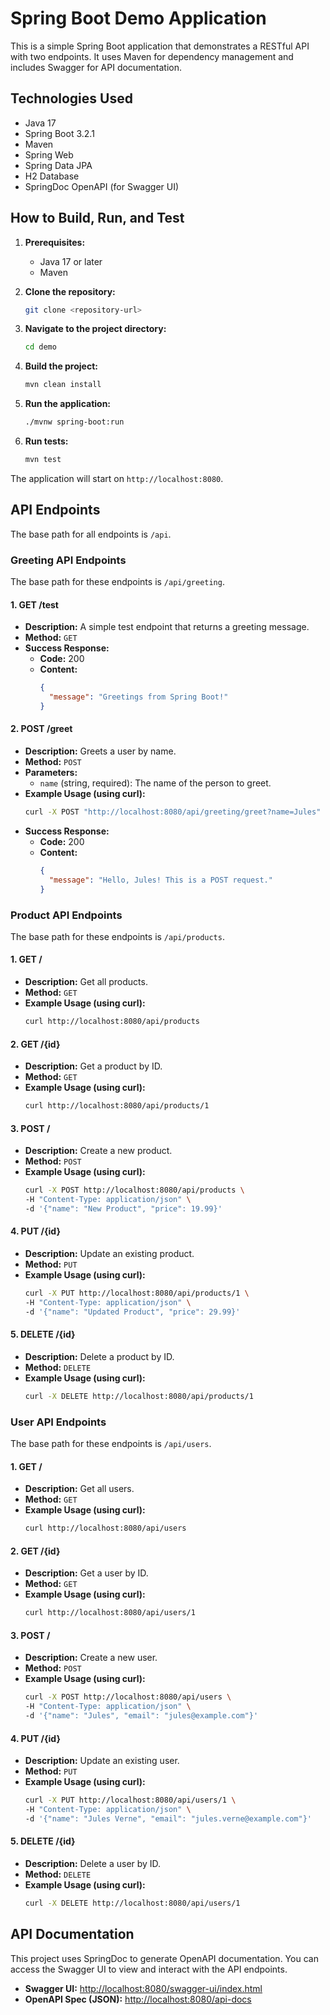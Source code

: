 # Spring Boot Demo Application

This is a simple Spring Boot application that demonstrates a RESTful API with two endpoints. It uses Maven for dependency management and includes Swagger for API documentation.

## Technologies Used

*   Java 17
*   Spring Boot 3.2.1
*   Maven
*   Spring Web
*   Spring Data JPA
*   H2 Database
*   SpringDoc OpenAPI (for Swagger UI)

## How to Build, Run, and Test

1.  **Prerequisites:**
    *   Java 17 or later
    *   Maven

2.  **Clone the repository:**
    ```bash
    git clone <repository-url>
    ```

3.  **Navigate to the project directory:**
    ```bash
    cd demo
    ```

4.  **Build the project:**
    ```bash
    mvn clean install
    ```

5.  **Run the application:**
    ```bash
    ./mvnw spring-boot:run
    ```

6.  **Run tests:**
    ```bash
    mvn test
    ```

The application will start on `http://localhost:8080`.

## API Endpoints

The base path for all endpoints is `/api`.

### Greeting API Endpoints

The base path for these endpoints is `/api/greeting`.

#### 1. GET /test

*   **Description:** A simple test endpoint that returns a greeting message.
*   **Method:** `GET`
*   **Success Response:**
    *   **Code:** 200
    *   **Content:**
        ```json
        {
          "message": "Greetings from Spring Boot!"
        }
        ```

#### 2. POST /greet

*   **Description:** Greets a user by name.
*   **Method:** `POST`
*   **Parameters:**
    *   `name` (string, required): The name of the person to greet.
*   **Example Usage (using curl):**
    ```bash
    curl -X POST "http://localhost:8080/api/greeting/greet?name=Jules"
    ```
*   **Success Response:**
    *   **Code:** 200
    *   **Content:**
        ```json
        {
          "message": "Hello, Jules! This is a POST request."
        }
        ```

### Product API Endpoints

The base path for these endpoints is `/api/products`.

#### 1. GET /

*   **Description:** Get all products.
*   **Method:** `GET`
*   **Example Usage (using curl):**
    ```bash
    curl http://localhost:8080/api/products
    ```

#### 2. GET /{id}

*   **Description:** Get a product by ID.
*   **Method:** `GET`
*   **Example Usage (using curl):**
    ```bash
    curl http://localhost:8080/api/products/1
    ```

#### 3. POST /

*   **Description:** Create a new product.
*   **Method:** `POST`
*   **Example Usage (using curl):**
    ```bash
    curl -X POST http://localhost:8080/api/products \
    -H "Content-Type: application/json" \
    -d '{"name": "New Product", "price": 19.99}'
    ```

#### 4. PUT /{id}

*   **Description:** Update an existing product.
*   **Method:** `PUT`
*   **Example Usage (using curl):**
    ```bash
    curl -X PUT http://localhost:8080/api/products/1 \
    -H "Content-Type: application/json" \
    -d '{"name": "Updated Product", "price": 29.99}'
    ```

#### 5. DELETE /{id}

*   **Description:** Delete a product by ID.
*   **Method:** `DELETE`
*   **Example Usage (using curl):**
    ```bash
    curl -X DELETE http://localhost:8080/api/products/1
    ```

### User API Endpoints

The base path for these endpoints is `/api/users`.

#### 1. GET /

*   **Description:** Get all users.
*   **Method:** `GET`
*   **Example Usage (using curl):**
    ```bash
    curl http://localhost:8080/api/users
    ```

#### 2. GET /{id}

*   **Description:** Get a user by ID.
*   **Method:** `GET`
*   **Example Usage (using curl):**
    ```bash
    curl http://localhost:8080/api/users/1
    ```

#### 3. POST /

*   **Description:** Create a new user.
*   **Method:** `POST`
*   **Example Usage (using curl):**
    ```bash
    curl -X POST http://localhost:8080/api/users \
    -H "Content-Type: application/json" \
    -d '{"name": "Jules", "email": "jules@example.com"}'
    ```

#### 4. PUT /{id}

*   **Description:** Update an existing user.
*   **Method:** `PUT`
*   **Example Usage (using curl):**
    ```bash
    curl -X PUT http://localhost:8080/api/users/1 \
    -H "Content-Type: application/json" \
    -d '{"name": "Jules Verne", "email": "jules.verne@example.com"}'
    ```

#### 5. DELETE /{id}

*   **Description:** Delete a user by ID.
*   **Method:** `DELETE`
*   **Example Usage (using curl):**
    ```bash
    curl -X DELETE http://localhost:8080/api/users/1
    ```

## API Documentation

This project uses SpringDoc to generate OpenAPI documentation. You can access the Swagger UI to view and interact with the API endpoints.

*   **Swagger UI:** [http://localhost:8080/swagger-ui/index.html](http://localhost:8080/swagger-ui/index.html)
*   **OpenAPI Spec (JSON):** [http://localhost:8080/api-docs](http://localhost:8080/api-docs)
